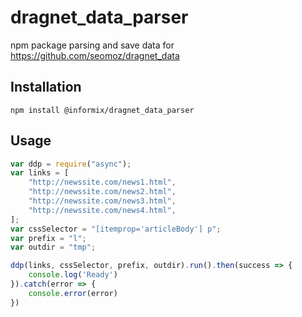 # dragnet_data_parser
npm package parsing and save data for https://github.com/seomoz/dragnet_data

## Installation

  `npm install @informix/dragnet_data_parser`

## Usage

```javascript
var ddp = require("async");
var links = [
    "http://newssite.com/news1.html",
    "http://newssite.com/news2.html",
    "http://newssite.com/news3.html",
    "http://newssite.com/news4.html",
];
var cssSelector = "[itemprop='articleBody'] p";
var prefix = "l";
var outdir = "tmp";

ddp(links, cssSelector, prefix, outdir).run().then(success => {
    console.log('Ready')
}).catch(error => {
    console.error(error)
})
```